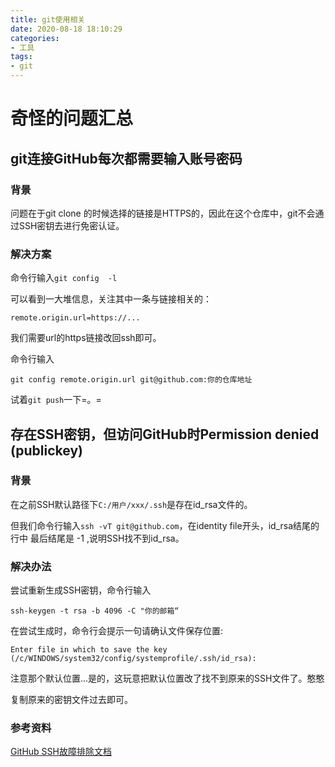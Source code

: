 ```yaml
---
title: git使用相关
date: 2020-08-18 18:10:29
categories:
- 工具
tags:
- git
---
```


# 奇怪的问题汇总

## git连接GitHub每次都需要输入账号密码

### 背景

问题在于git clone 的时候选择的链接是HTTPS的，因此在这个仓库中，git不会通过SSH密钥去进行免密认证。

### 解决方案

命令行输入``git config  -l``

可以看到一大堆信息，关注其中一条与链接相关的：

```git
remote.origin.url=https://...
```

我们需要url的https链接改回ssh即可。

命令行输入
```git
git config remote.origin.url git@github.com:你的仓库地址
```

试着``git push``一下=。=


## 存在SSH密钥，但访问GitHub时Permission denied (publickey)

### 背景

在之前SSH默认路径下``C:/用户/xxx/.ssh``是存在id_rsa文件的。

但我们命令行输入``ssh -vT git@github.com``，在identity file开头，id_rsa结尾的行中 最后结尾是 -1 ,说明SSH找不到id_rsa。

### 解决办法

尝试重新生成SSH密钥，命令行输入

```git
ssh-keygen -t rsa -b 4096 -C "你的邮箱“
```

在尝试生成时，命令行会提示一句请确认文件保存位置:
```
Enter file in which to save the key (/c/WINDOWS/system32/config/systemprofile/.ssh/id_rsa):
```

注意那个默认位置...是的，这玩意把默认位置改了找不到原来的SSH文件了。憨憨

复制原来的密钥文件过去即可。

### 参考资料
[GitHub SSH故障排除文档](https://docs.github.com/cn/enterprise/2.19/user/github/authenticating-to-github/troubleshooting-ssh)

